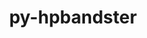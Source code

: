 ---
title: "py-hpbandster"
layout: cache
categories: [package, develop]
meta: {"compilers": ["none"], "num_specs": 21, "num_specs_by_stack": {"root": 21}, "oss": ["ubuntu22.04"], "platforms": ["linux"], "stacks": ["root"], "targets": ["x86_64_v3"], "versions": ["0.7.4"]}
spec_details: [{"compiler": "none", "hash": "2beyrkw75dftusytvpsypivln7w75ani", "os": "ubuntu22.04", "platform": "linux", "size": "-", "stacks": ["root"], "target": "x86_64_v3", "variants": ["build_system=python_pip"], "versions": ["0.7.4"]}, {"compiler": "none", "hash": "2ns27dvfcgi35pu5sqdrdfk3bylvvzvr", "os": "ubuntu22.04", "platform": "linux", "size": "-", "stacks": ["root"], "target": "x86_64_v3", "variants": ["build_system=python_pip"], "versions": ["0.7.4"]}, {"compiler": "none", "hash": "3532a7rhxwxdln4bl2odxciylsw6mmmf", "os": "ubuntu22.04", "platform": "linux", "size": "-", "stacks": ["root"], "target": "x86_64_v3", "variants": ["build_system=python_pip"], "versions": ["0.7.4"]}, {"compiler": "none", "hash": "53raab2cyo5rqheqqgc3kul5pqme74q7", "os": "ubuntu22.04", "platform": "linux", "size": "-", "stacks": ["root"], "target": "x86_64_v3", "variants": ["build_system=python_pip"], "versions": ["0.7.4"]}, {"compiler": "none", "hash": "5fh36zzjuyz43akeibhn27f6k4fp5ogn", "os": "ubuntu22.04", "platform": "linux", "size": "-", "stacks": ["root"], "target": "x86_64_v3", "variants": ["build_system=python_pip"], "versions": ["0.7.4"]}, {"compiler": "none", "hash": "6twnso3i2g73oxk5rok4fr75gmxjqu2b", "os": "ubuntu22.04", "platform": "linux", "size": "-", "stacks": ["root"], "target": "x86_64_v3", "variants": ["build_system=python_pip"], "versions": ["0.7.4"]}, {"compiler": "none", "hash": "axv6i3r3lvpl3jujoahlovznidcvgzn4", "os": "ubuntu22.04", "platform": "linux", "size": "-", "stacks": ["root"], "target": "x86_64_v3", "variants": ["build_system=python_pip"], "versions": ["0.7.4"]}, {"compiler": "none", "hash": "cw36o7tgryqumvkw5p5euhbdcqj7zsxl", "os": "ubuntu22.04", "platform": "linux", "size": "-", "stacks": ["root"], "target": "x86_64_v3", "variants": ["build_system=python_pip"], "versions": ["0.7.4"]}, {"compiler": "none", "hash": "d5vaaxgqd7kvha67ifdcmvhs4d3kfv4p", "os": "ubuntu22.04", "platform": "linux", "size": "-", "stacks": ["root"], "target": "x86_64_v3", "variants": ["build_system=python_pip"], "versions": ["0.7.4"]}, {"compiler": "none", "hash": "fcpeilvmoo5qxsmzvzaoivedyp2uhs72", "os": "ubuntu22.04", "platform": "linux", "size": "-", "stacks": ["root"], "target": "x86_64_v3", "variants": ["build_system=python_pip"], "versions": ["0.7.4"]}, {"compiler": "none", "hash": "fw26pfh2uwyuqbbuemeq52363aznzlcy", "os": "ubuntu22.04", "platform": "linux", "size": "-", "stacks": ["root"], "target": "x86_64_v3", "variants": ["build_system=python_pip"], "versions": ["0.7.4"]}, {"compiler": "none", "hash": "iyqlzk6punjjjfv5e3heqhkiurtdykf6", "os": "ubuntu22.04", "platform": "linux", "size": "-", "stacks": ["root"], "target": "x86_64_v3", "variants": ["build_system=python_pip"], "versions": ["0.7.4"]}, {"compiler": "none", "hash": "mlawn2vqmthesf7romxhl43ap6rjbx4w", "os": "ubuntu22.04", "platform": "linux", "size": "-", "stacks": ["root"], "target": "x86_64_v3", "variants": ["build_system=python_pip"], "versions": ["0.7.4"]}, {"compiler": "none", "hash": "mv7rxf7oddtfe75aiatqwrigl2omhelt", "os": "ubuntu22.04", "platform": "linux", "size": "-", "stacks": ["root"], "target": "x86_64_v3", "variants": ["build_system=python_pip"], "versions": ["0.7.4"]}, {"compiler": "none", "hash": "ofyja45j5gco62lp5opf7pcnn6xu44qh", "os": "ubuntu22.04", "platform": "linux", "size": "-", "stacks": ["root"], "target": "x86_64_v3", "variants": ["build_system=python_pip"], "versions": ["0.7.4"]}, {"compiler": "none", "hash": "pyqajso2yyvd3y2michkuvvlbprcyskx", "os": "ubuntu22.04", "platform": "linux", "size": "-", "stacks": ["root"], "target": "x86_64_v3", "variants": ["build_system=python_pip"], "versions": ["0.7.4"]}, {"compiler": "none", "hash": "qnp7rdy4wbffk42ixi2f6cpyub7lm43q", "os": "ubuntu22.04", "platform": "linux", "size": "-", "stacks": ["root"], "target": "x86_64_v3", "variants": ["build_system=python_pip"], "versions": ["0.7.4"]}, {"compiler": "none", "hash": "vkogwziatwhuoveyykkbd35ykp2bzdb4", "os": "ubuntu22.04", "platform": "linux", "size": "-", "stacks": ["root"], "target": "x86_64_v3", "variants": ["build_system=python_pip"], "versions": ["0.7.4"]}, {"compiler": "none", "hash": "vnmz5sxfferbwetuwqplno3bqp5lg3jb", "os": "ubuntu22.04", "platform": "linux", "size": "-", "stacks": ["root"], "target": "x86_64_v3", "variants": ["build_system=python_pip"], "versions": ["0.7.4"]}, {"compiler": "none", "hash": "wissvkq2glanv26tzk3344fwsnjq52jg", "os": "ubuntu22.04", "platform": "linux", "size": "-", "stacks": ["root"], "target": "x86_64_v3", "variants": ["build_system=python_pip"], "versions": ["0.7.4"]}, {"compiler": "none", "hash": "wt5sp7ixokxrib2ta7whmtho6ndtoy4n", "os": "ubuntu22.04", "platform": "linux", "size": "-", "stacks": ["root"], "target": "x86_64_v3", "variants": ["build_system=python_pip"], "versions": ["0.7.4"]}]
---